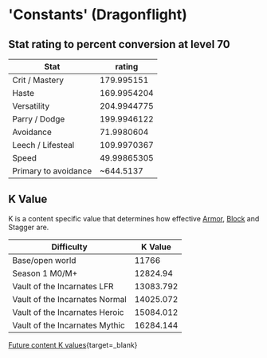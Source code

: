 # 'Constants' (Dragonflight)

## Stat rating to percent conversion at level 70

| Stat | rating |
| --- | --- |
| Crit / Mastery | 179.995151 |
| Haste |  169.9954204 |
| Versatility | 204.9944775 |
| Parry / Dodge | 199.9946122 |
| Avoidance | 71.9980604 |
| Leech / Lifesteal | 109.9970367 |
| Speed | 49.99865305 |
| Primary to avoidance | ~644.5137 |

## K Value

K is a content specific value that determines how effective [Armor](../character/armor.md), [Block](../character/block.md) and Stagger are.

| Difficulty | K Value|
| --- | --- |
| Base/open world | 11766 |
| Season 1 M0/M+ | 12824.94 |
| Vault of the Incarnates LFR | 13083.792 |
| Vault of the Incarnates Normal | 14025.072 |
| Vault of the Incarnates Heroic | 15084.012 |
| Vault of the Incarnates Mythic | 16284.144 |

[Future content K values](https://www.desmos.com/calculator/rwyvo1eksj){target=_blank}

